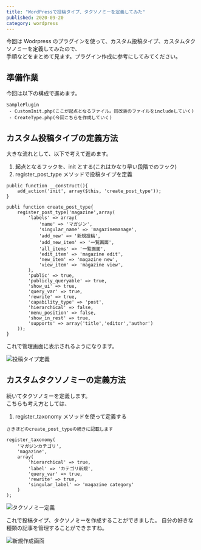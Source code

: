 ```yaml
---
title: "WordPressで投稿タイプ、タクソノミーを定義してみた"
published: 2020-09-20
category: wordpress
---
```


今回は Wodrpress のプラグインを使って、カスタム投稿タイプ、カスタムタクソノミーを定義してみたので、  
手順などをまとめて見ます。プラグイン作成に参考にしてみてください。

## 準備作業

今回は以下の構成で進めます。

```
SamplePlugin
 - CustomInit.php(ここが起点となるファイル。同改装のファイルをincludeしていく)
 - CreateType.php(今回こちらを作成していく)
```

## カスタム投稿タイプの定義方法

大きな流れとして、以下で考えて進めます。

1. 起点となるフックを、init とする(これはかなり早い段階でのフック)
2. register_post_type メソッドで投稿タイプを定義

```
public function __construct(){
    add_action('init', array($this, 'create_post_type'));
}

publi function create_post_type{
    register_post_type('magazine',array(
        'labels' => array(
            'name' => 'マガジン',
            'singular_name' => 'magazinemanage',
            'add_new' => '新規投稿',
            'add_new_item' => '一覧画面',
            'all_items' => '一覧画面',
            'edit_item' => 'magazine edit',
            'new_item' => 'magazine new',
            'view_item' => 'magazine view',
        ),
        'public' => true,
        'publicly_queryable' => true,
        'show_ui' => true,
        'query_var' => true,
        'rewrite' => true,
        'capability_type' => 'post',
        'hierarchical' => false,
        'menu_position' => false,
        'show_in_rest' => true,
        'supports' => array('title','editor','author')
    ));
}

```

これで管理画面に表示されるようになります。

![投稿タイプ定義](/note2.png)

## カスタムタクソノミーの定義方法

続いてタクソノミーを定義します。  
こちらも考え方としては、

1. register_taxonomy メソッドを使って定義する

```
さきほどのcreate_post_typeの続きに記載します

register_taxonomy(
    'マガジンカテゴリ',
    'magazine',
    array(
        'hierarchical' => true,
        'label' => 'カテゴリ新規',
        'query_var' => true,
        'rewrite' => true,
        'singular_label' => 'magazine category'
    )
);
```

![タクソノミー定義](/note3.png)

これで投稿タイプ、タクソノミーを作成することができました。
自分の好きな種類の記事を管理することができますね。

![新規作成画面](/note4.png)
